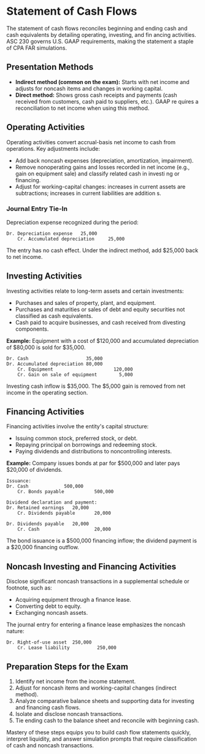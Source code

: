# Statement of Cash Flows

The statement of cash flows reconciles beginning and ending cash and cash equivalents by detailing operating, investing, and fin
ancing activities. ASC 230 governs U.S. GAAP requirements, making the statement a staple of CPA FAR simulations.

## Presentation Methods

- **Indirect method (common on the exam):** Starts with net income and adjusts for noncash items and changes in working capital.
- **Direct method:** Shows gross cash receipts and payments (cash received from customers, cash paid to suppliers, etc.). GAAP re
quires a reconciliation to net income when using this method.

## Operating Activities

Operating activities convert accrual-basis net income to cash from operations. Key adjustments include:

- Add back noncash expenses (depreciation, amortization, impairment).
- Remove nonoperating gains and losses recorded in net income (e.g., gain on equipment sale) and classify related cash in investi
ng or financing.
- Adjust for working-capital changes: increases in current assets are subtractions; increases in current liabilities are addition
s.

### Journal Entry Tie-In

Depreciation expense recognized during the period:

```text
Dr. Depreciation expense   25,000
    Cr. Accumulated depreciation     25,000
```

The entry has no cash effect. Under the indirect method, add $25,000 back to net income.

## Investing Activities

Investing activities relate to long-term assets and certain investments:

- Purchases and sales of property, plant, and equipment.
- Purchases and maturities or sales of debt and equity securities not classified as cash equivalents.
- Cash paid to acquire businesses, and cash received from divesting components.

**Example:** Equipment with a cost of $120,000 and accumulated depreciation of $80,000 is sold for $35,000.

```text
Dr. Cash                     35,000
Dr. Accumulated depreciation 80,000
    Cr. Equipment                      120,000
    Cr. Gain on sale of equipment        5,000
```

Investing cash inflow is $35,000. The $5,000 gain is removed from net income in the operating section.

## Financing Activities

Financing activities involve the entity's capital structure:

- Issuing common stock, preferred stock, or debt.
- Repaying principal on borrowings and redeeming stock.
- Paying dividends and distributions to noncontrolling interests.

**Example:** Company issues bonds at par for $500,000 and later pays $20,000 of dividends.

```text
Issuance:
Dr. Cash             500,000
    Cr. Bonds payable           500,000

Dividend declaration and payment:
Dr. Retained earnings   20,000
    Cr. Dividends payable       20,000

Dr. Dividends payable   20,000
    Cr. Cash                    20,000
```

The bond issuance is a $500,000 financing inflow; the dividend payment is a $20,000 financing outflow.

## Noncash Investing and Financing Activities

Disclose significant noncash transactions in a supplemental schedule or footnote, such as:

- Acquiring equipment through a finance lease.
- Converting debt to equity.
- Exchanging noncash assets.

The journal entry for entering a finance lease emphasizes the noncash nature:

```text
Dr. Right-of-use asset  250,000
    Cr. Lease liability          250,000
```

## Preparation Steps for the Exam

1. Identify net income from the income statement.
2. Adjust for noncash items and working-capital changes (indirect method).
3. Analyze comparative balance sheets and supporting data for investing and financing cash flows.
4. Isolate and disclose noncash transactions.
5. Tie ending cash to the balance sheet and reconcile with beginning cash.

Mastery of these steps equips you to build cash flow statements quickly, interpret liquidity, and answer simulation prompts that
require classification of cash and noncash transactions.
